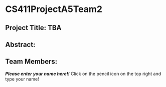 # CS411ProjectA5Team2

## Project Title: TBA

## Abstract: 

## Team Members:
_**Please enter your name here!!**_
Click on the pencil icon on the top right and type your name!


